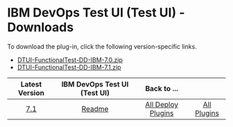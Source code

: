 # IBM DevOps Test UI (Test UI) - Downloads

To download the plug-in, click the following version-specific links.
- [DTUI-FunctionalTest-DD-IBM-7.0.zip](https://raw.githubusercontent.com/UrbanCode/IBM-UCD-PLUGINS/main/files/IBMDevOpsTestUI/DTUI-FunctionalTest-DD-IBM-7.0.zip)
- [DTUI-FunctionalTest-DD-IBM-7.1.zip](https://raw.githubusercontent.com/UrbanCode/IBM-UCD-PLUGINS/main/files/IBMDevOpsTestUI/DTUI-FunctionalTest-DD-IBM-7.1.zip)

|Latest Version|IBM DevOps Test UI (Test UI)|Back to ...||
| :---: | :---: | :---: | :---: |
|[7.1](https://raw.githubusercontent.com/UrbanCode/IBM-UCD-PLUGINS/main/files/IBMDevOpsTestUI/DTUI-FunctionalTest-DD-IBM-7.1.zip)|[Readme](README.md)|[All Deploy Plugins](../README.md)|[All Plugins](../../index.md)|
